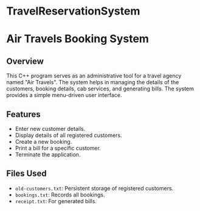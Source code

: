 # TravelReservationSystem

# Air Travels Booking System

## Overview

This C++ program serves as an administrative tool for a travel agency named "Air Travels". The system helps in managing the details of the customers, booking details, cab services, and generating bills. The system provides a simple menu-driven user interface.

## Features

- Enter new customer details.
- Display details of all registered customers.
- Create a new booking.
- Print a bill for a specific customer.
- Terminate the application.


## Files Used

- `old-customers.txt`: Persistent storage of registered customers.
- `bookings.txt`: Records all bookings.
- `receipt.txt`: For generated bills.

